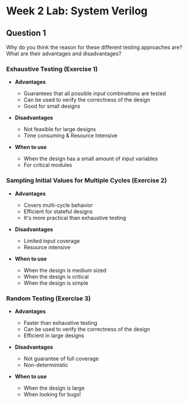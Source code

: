 # Week 2 Lab: System Verilog

## Question 1
Why do you think the reason for these different testing approaches are? What are their advantages and disadvantages?

### Exhaustive Testing (Exercise 1)
- **Advantages**
    - Guarantees that all possible input combinations are tested
    - Can be used to verify the correctness of the design
    - Good for small designs
  
- **Disadvantages**
    - Not feasible for large designs
    - Time consuming & Resource Intensive
  
- **When to use**
    - When the design has a small amount of input variables
    - For critical modules


### Sampling Initial Values for Multiple Cycles (Exercise 2)
- **Advantages**
    - Covers multi-cycle behavior
    - Efficient for stateful designs
    - It's more practical than exhaustive testing
  
- **Disadvantages**
    - Limited input coverage
    - Resource intensive

- **When to use**
    - When the design is medium sized
    - When the design is critical
    - When the design is simple
  
### Random Testing (Exercise 3)
- **Advantages**
    - Faster than exhaustive testing
    - Can be used to verify the correctness of the design
    - Efficient in large designs

- **Disadvantages**
    - Not guarantee of full coverage
    - Non-deterministic 

- **When to use**
    - When the design is large
    - When looking for bugs!